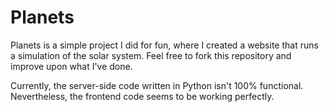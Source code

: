 # Planets

Planets is a simple project I did for fun, where I created a website that runs a simulation of the solar system. Feel free to fork this repository and improve upon what I've done.

Currently, the server-side code written in Python isn't 100% functional. Nevertheless, the frontend code seems to be working perfectly.
